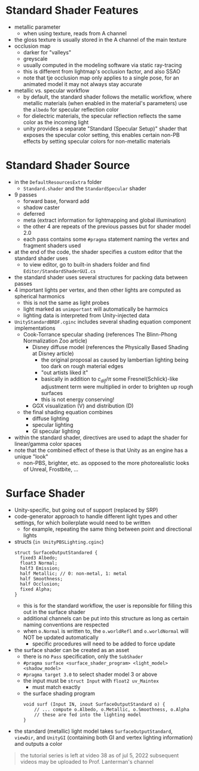 # Standard Shader Features
- metallic parameter
  - when using texture, reads from A channel
- the gloss texture is usually stored in the A channel of the main texture
- occlusion map
  - darker for "valleys"
  - greyscale
  - usually computed in the modeling software via static ray-tracing
  - this is different from lightmap's occlusion factor, and also SSAO
  - note that tje occlusion map only applies to a single pose, for an animated model it may not always stay accurate
- metallic vs. specular workflow
  - by default, the standard shader follows the metallic workflow, where metallic materials (when enabled in the material's parameters) use the `albedo` for specular reflection color
  - for dielectric materials, the specular reflection reflects the same color as the incoming light
  - unity provides a separate "Standard (Specular Setup)" shader that exposes the specular color setting, this enables certain non-PB effects by setting specular colors for non-metallic materials

# Standard Shader Source
- in the `DefaultResourcesExtra` folder
  - `Standard.shader` and the `StandardSpecular` shader
- 9 passes
  - forward base, forward add
  - shadow caster
  - deferred
  - meta (extract information for lightmapping and global illumination)
  - the other 4 are repeats of the previous passes but for shader model 2.0
  - each pass contains some `#pragma` statement naming the vertex and fragment shaders used
- at the end of the code, the shader specifies a custom editor that the standard shader uses
  - to view editor, go to built-in shaders folder and find `Editor/StandardShaderGUI.cs`
- the standard shader uses several structures for packing data between passes
- 4 important lights per vertex, and then other lights are computed as spherical harmonics
  - this is not the same as light probes
  - light marked as `unimportant` will automatically be harmoics
  - lighting data is interpreted from Unity-injected data
- `UnityStandardBRDF.cginc` includes several shading equation component implementations
  - Cook-Torrance specular shading (references The Blinn-Phong Normalization Zoo article)
    - Disney diffuse model (references the Physically Based Shading at Disney article)
      - the original proposal as caused by lambertian lighting being too dark on rough material edges
      - "out artists liked it"
      - basically in addition to $c_{dif}/\pi$ some Fresnel(Schlick)-like adjustment term were multiplied in order to brighten up rough surfaces
      - this is not energy conserving!
    - GGX visualization (V) and distribution (D)
  - the final shading equation combines
    - diffuse lighting 
    - specular lighting
    - GI specular lighting
- within the standard shader, directives are used to adapt the shader for linear/gamma color spaces
- note that the combined effect of these is that Unity as an engine has a unique "look"
  - non-PBS, brighter, etc. as opposed to the more photorealistic looks of Unreal, Frostbite, ...

# Surface Shader
- Unity-specific, but going out of support (replaced by SRP)
- code-generator approach to handle different light types and other settings, for which boilerplate would need to be written
  - for example, repeating the same thing between point and directional lights
- structs (`in UnityPBSLighting.cginc`)
  ```
  struct SurfaceOutputStandared {
    fixed3 Albedo;
    float3 Normal;
    half3 Emission;
    half Metallic; // 0: non-metal, 1: metal
    half Smoothness;
    half Occlusion;
    fixed Alpha;
  }
  ```
  - this is for the standard workflow, the user is reponsible for filling this out in the surface shader
  - additional channels can be put into this structure as long as certain naming conventions are respected
  - when `o.Normal` is written to, the `o.worldRefl` and `o.worldNormal` will NOT be updated automatically
    - specific procedures will need to be added to force update
- the surface shader can be created as an asset
  - there is no `Pass` specification, only the `SubShader`
  - `#pragma surface <surface_shader_program> <light_model> <shadow_model>`
  - `#pragma target 3.0` to select shader model 3 or above
  - the input must be `struct Input` with `float2 uv_Maintex`
    - must match exactly
  - the surface shading program
    ```
    void surf (Input IN, inout SurfaceOutputStandard o) {
        // ... compute o.Albedo, o.Metallic, o.Smoothness, o.Alpha
        // these are fed into the lighting model
    }
    ```
- the standard (metallic) light model takes `SurfaceOutputStandard`, `viewDir`, and `UnityGI` (containing both GI and vertex lighting information) and outputs a color

> the tutorial series is left at video 38 as of jul 5, 2022
> subsequent videos may be uploaded to Prof. Lanterman's channel
